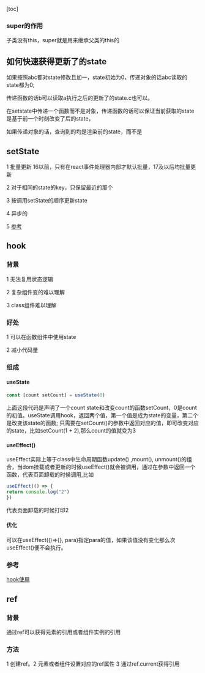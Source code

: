 [toc]

### super的作用

子类没有this，super就是用来继承父类的this的

## 如何快速获得更新了的state

如果按照abc都对state修改且加一，state初始为0，传递对象的话abc读取的state都为0;

传递函数的话b可以读取a执行之后的更新了的state.c也可以。

在setstate中传递一个函数而不是对象，传递函数的话可以保证当前获取的state是基于前一个时刻改变了后的state，

如果传递对象的话，查询到的均是渲染前的state，而不是

## setState

1 批量更新 16以前，只有在react事件处理器内部才默认批量，17及以后均批量更新

2 对于相同的state的key，只保留最近的那个

3 按调用setState的顺序更新state

4 异步的

5 [参考](https://stackoverflow.com/questions/48563650/does-react-keep-the-order-for-state-updates/48610973#48610973)

## hook

### 背景

1 无法复用状态逻辑

2 复杂组件变的难以理解

3 class组件难以理解

### 好处

1 可以在函数组件中使用state

2 减小代码量

### 组成

#### useState

```js
const [count setCount] = useState(0)
```

上面这段代码是声明了一个count state和改变count的函数setCount，0是count的初值。useState调用hook，返回两个值，第一个值是成为state的变量，第二个是改变该state的函数; 只需要在setCount()的参数中返回对应的值，即可改变对应的state，比如setCount(1 + 2),那么count的值就变为3

#### useEffect()

useEffect实际上等于class中生命周期函数update() ,mount(), unmount()的组合，当dom挂载或者更新的时候useEffect()就会被调用，通过在参数中返回一个函数，代表页面卸载的时候调用,比如

```js
useEffect(() => {
return console.log("2")
})
```

代表页面卸载的时候打印2

#### 优化

可以在useEffect(()=>{}, para)指定para的值，如果该值没有变化那么次useEffect()便不会执行。

### 参考

[hook使用](https://zh-hans.reactjs.org/docs/hooks-effect.html)

## ref

### 背景

通过ref可以获得元素的引用或者组件实例的引用

### 方法

1 创建ref。2 元素或者组件设置对应的ref属性 3 通过ref.current获得引用

